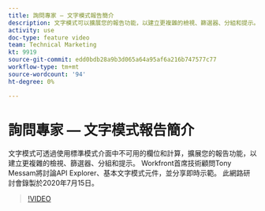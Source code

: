 ```yaml
---
title: 詢問專家 — 文字模式報告簡介
description: 文字模式可以擴展您的報告功能，以建立更複雜的檢視、篩選器、分組和提示。 此網路研討會錄製於2020年7月15日。
activity: use
doc-type: feature video
team: Technical Marketing
kt: 9919
source-git-commit: edd0bdb28a9b3d065a64a95af6a216b747577c77
workflow-type: tm+mt
source-wordcount: '94'
ht-degree: 0%

---
```


# 詢問專家 — 文字模式報告簡介

文字模式可透過使用標準模式介面中不可用的欄位和計算，擴展您的報告功能，以建立更複雜的檢視、篩選器、分組和提示。 Workfront首席技術顧問Tony Messam將討論API Explorer、基本文字模式元件，並分享即時示範。 此網路研討會錄製於2020年7月15日。

>[!VIDEO](https://video.tv.adobe.com/v/341125/?quality=12)
